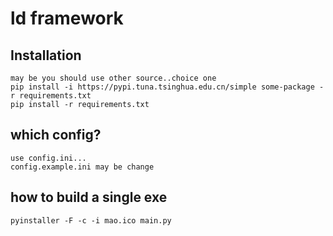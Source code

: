 # ld framework
## Installation
~~~~
may be you should use other source..choice one
pip install -i https://pypi.tuna.tsinghua.edu.cn/simple some-package -r requirements.txt
pip install -r requirements.txt
~~~~
## which config?
~~~~
use config.ini...
config.example.ini may be change
~~~~
## how to build a single exe
~~~~
pyinstaller -F -c -i mao.ico main.py
~~~~